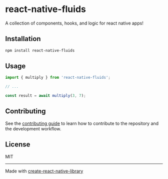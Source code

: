 # react-native-fluids

A collection of components, hooks, and logic for react native apps!

## Installation

```sh
npm install react-native-fluids
```

## Usage

```js
import { multiply } from 'react-native-fluids';

// ...

const result = await multiply(3, 7);
```

## Contributing

See the [contributing guide](CONTRIBUTING.md) to learn how to contribute to the repository and the development workflow.

## License

MIT

---

Made with [create-react-native-library](https://github.com/callstack/react-native-builder-bob)
